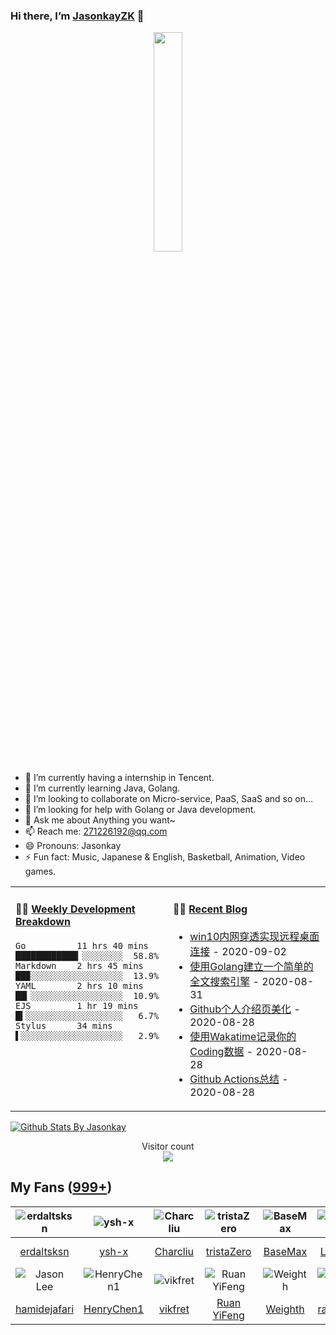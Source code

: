 ### Hi there, I’m [JasonkayZK](https://jasonkayzk.github.io/) 👋

<p align="center">
  <img src="https://github.com/JasonkayZK/jasonkayzk/blob/master/hello-world.gif" width="30%">
</p>


- 🔭 I’m currently having a internship in Tencent.
- 🌱 I’m currently learning Java, Golang.
- 👯 I’m looking to collaborate on Micro-service, PaaS, SaaS and so on…
- 🤔 I’m looking for help with Golang or Java development.
- 💬 Ask me about Anything you want~
- 📫 Reach me: 271226192@qq.com
- 😄 Pronouns: Jasonkay
- ⚡ Fun fact: Music, Japanese & English, Basketball, Animation, Video games.

<table width="800px">
<tr>
<td valign="top" width="50%">

#### 🏊‍♂️ <a href="https://gist.github.com/JasonkayZK/59ead22758ee823e48b558d3cff332f1" target="_blank">Weekly Development Breakdown</a>

<!-- code_time starts -->

```text
Go          11 hrs 40 mins ████████████▎░░░░░░░░  58.8%
Markdown    2 hrs 45 mins  ██▉░░░░░░░░░░░░░░░░░░  13.9%
YAML        2 hrs 10 mins  ██▎░░░░░░░░░░░░░░░░░░  10.9%
EJS         1 hr 19 mins   █▍░░░░░░░░░░░░░░░░░░░   6.7%
Stylus      34 mins        ▌░░░░░░░░░░░░░░░░░░░░   2.9%
```

<!-- code_time ends -->
</td>

<td valign="top" width="50%">

#### 🤹‍♀️ <a href="https://jasonkayzk.github.io/" target="_blank">Recent Blog</a>

<!-- blog starts -->
* <a href='https://jasonkayzk.github.io/2020/09/02/win10%E5%86%85%E7%BD%91%E7%A9%BF%E9%80%8F%E5%AE%9E%E7%8E%B0%E8%BF%9C%E7%A8%8B%E6%A1%8C%E9%9D%A2%E8%BF%9E%E6%8E%A5/' target='_blank'>win10内网穿透实现远程桌面连接</a> - 2020-09-02
* <a href='https://jasonkayzk.github.io/2020/08/31/%E4%BD%BF%E7%94%A8Golang%E5%BB%BA%E7%AB%8B%E4%B8%80%E4%B8%AA%E7%AE%80%E5%8D%95%E7%9A%84%E5%85%A8%E6%96%87%E6%90%9C%E7%B4%A2%E5%BC%95%E6%93%8E/' target='_blank'>使用Golang建立一个简单的全文搜索引擎</a> - 2020-08-31
* <a href='https://jasonkayzk.github.io/2020/08/28/Github%E4%B8%AA%E4%BA%BA%E4%BB%8B%E7%BB%8D%E9%A1%B5%E7%BE%8E%E5%8C%96/' target='_blank'>Github个人介绍页美化</a> - 2020-08-28
* <a href='https://jasonkayzk.github.io/2020/08/28/%E4%BD%BF%E7%94%A8Wakatime%E8%AE%B0%E5%BD%95%E4%BD%A0%E7%9A%84Coding%E6%95%B0%E6%8D%AE/' target='_blank'>使用Wakatime记录你的Coding数据</a> - 2020-08-28
* <a href='https://jasonkayzk.github.io/2020/08/28/Github-Actions%E6%80%BB%E7%BB%93/' target='_blank'>Github Actions总结</a> - 2020-08-28
<!-- blog ends -->

</td>
</tr>

</table>


[![Github Stats By Jasonkay](https://github-readme-stats.vercel.app/api?username=jasonkayzk&show_icons=true&title_color=0366d6&icon_color=ffc83d&text_color=24292e&bg_color=fff)](https://github.com/jasonkayzk/)


<p align="center"> 
  Visitor count<br>
  <img src="https://profile-counter.glitch.me/jasonkayzk/count.svg" />
</p>

## My Fans ([999+](https://github.com/jasonkayzk?tab=followers))

| ![erdaltsksn](https://avatars0.githubusercontent.com/u/22197800?s=80&v=4) | ![ysh-x](https://avatars3.githubusercontent.com/u/42147996?s=80&v=4) | ![Charcliu](https://avatars2.githubusercontent.com/u/23503649?s=80&v=4) | ![tristaZero](https://avatars2.githubusercontent.com/u/27757146?s=80&v=4) | ![BaseMax](https://avatars3.githubusercontent.com/u/2658040?s=80&v=4) | ![LouisYLWang](https://avatars3.githubusercontent.com/u/11455901?s=80&v=4) | ![ASJ-PAYIZ](https://avatars1.githubusercontent.com/u/48379266?s=80&v=4) | ![wangxiaoxiang5599](https://avatars2.githubusercontent.com/u/31461411?s=80&v=4) |
| :----------------------------------------------------------: | :----------------------------------------------------------: | :----------------------------------------------------------: | :----------------------------------------------------------: | :----------------------------------------------------------: | :----------------------------------------------------------: | :----------------------------------------------------------: | :----------------------------------------------------------: |
|         [erdaltsksn](https://github.com/erdaltsksn)          |              [ysh-x](https://github.com/ysh-x)               |           [Charcliu](https://github.com/Charcliu)            |         [tristaZero](https://github.com/tristaZero)          |            [BaseMax](https://github.com/BaseMax)             |        [LouisYLWang](https://github.com/LouisYLWang)         |          [ASJ-PAYIZ](https://github.com/ASJ-PAYIZ)           |  [wangxiaoxiang5599](https://github.com/wangxiaoxiang5599)   |
| ![Jason Lee](https://avatars1.githubusercontent.com/u/37927931?s=80&v=4) | ![HenryChen1](https://avatars3.githubusercontent.com/u/24852788?s=80&v=4) | ![vikfret](https://avatars3.githubusercontent.com/u/56179621?s=80&v=4) | ![Ruan YiFeng](https://avatars2.githubusercontent.com/u/905434?s=80&v=4) | ![Weighth](https://avatars3.githubusercontent.com/u/55311703?s=80&v=4) | ![rakzhodekams](https://avatars0.githubusercontent.com/u/16127381?s=80&v=4) | ![flashfoxter](https://avatars1.githubusercontent.com/u/2852886?s=80&v=4) | ![DuHouAn](https://avatars0.githubusercontent.com/u/33805265?s=80&v=4) |
|       [hamidejafari](https://github.com/hamidejafari)        |         [HenryChen1](https://github.com/HenryChen1)          |            [vikfret](https://github.com/vikfret)             |           [Ruan YiFeng](https://github.com/ruanyf)           |            [Weighth](https://github.com/Weighth)             |       [rakzhodekams](https://github.com/rakzhodekams)        |        [flashfoxter](https://github.com/flashfoxter)         |            [DuHouAn](https://github.com/DuHouAn)             |

